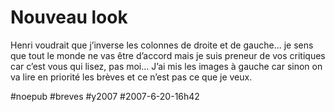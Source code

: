 # Nouveau look

Henri voudrait que j’inverse les colonnes de droite et de gauche... je sens que tout le monde ne vas être d’accord mais je suis preneur de vos critiques car c’est vous qui lisez, pas moi... J’ai mis les images à gauche car sinon on va lire en priorité les brèves et ce n’est pas ce que je veux.

#noepub #breves #y2007 #2007-6-20-16h42
